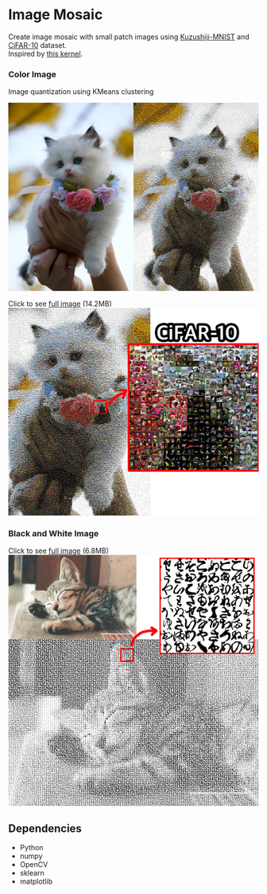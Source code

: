 # Image Mosaic

Create image mosaic with small patch images using [Kuzushiji-MNIST](https://www.kaggle.com/anokas/kuzushiji) and [CiFAR-10](https://www.cs.toronto.edu/~kriz/cifar.html) dataset.  
Inspired by [this kernel](https://www.kaggle.com/anokas/kuzushiji-mnist-cat).


### Color Image

Image quantization using KMeans clustering

[![result.png](https://github.com/kairess/image_mosaic/raw/master/result/01_result.jpg)]()  

Click to see [full image](https://github.com/kairess/image_mosaic/raw/master/result/01_color.jpg) (14.2MB)
[![result.png](https://github.com/kairess/image_mosaic/raw/master/result/result.jpg)](https://github.com/kairess/image_mosaic/raw/master/result/01_color.jpg)  

### Black and White Image

Click to see [full image](https://github.com/kairess/image_mosaic/raw/master/result/09_bw.jpg) (6.8MB)
[![result.png](https://github.com/kairess/image_mosaic/raw/master/result/09_result.jpg)](https://github.com/kairess/image_mosaic/raw/master/result/09_bw.jpg)  

## Dependencies
- Python
- numpy
- OpenCV
- sklearn
- matplotlib
